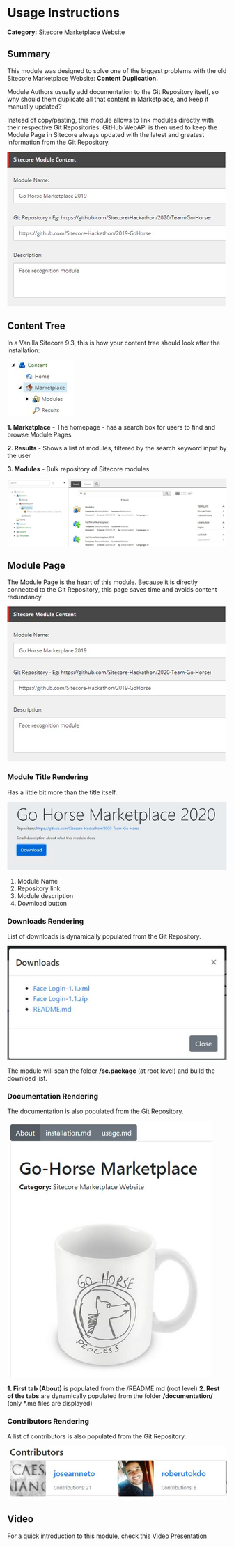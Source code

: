 # Usage Instructions

**Category:** Sitecore Marketplace Website

## Summary

This module was designed to solve one of the biggest problems with the old Sitecore Marketplace Website: **Content Duplication.**

Module Authors usually add documentation to the Git Repository itself, so why should them duplicate all that content 
in Marketplace, and keep it manually updated? 

Instead of copy/pasting, this module allows to link modules directly with their respective Git Repositories. 
GitHub WebAPI is then used to keep the Module Page in Sitecore always updated with the latest 
and greatest information from the Git Repository.

![Module fields](images/modulefields.jpg?raw=true "Module fields") 


## Content Tree

In a Vanilla Sitecore 9.3, this is how your content tree should look after the installation:

![Content Tree](images/content-tree-home.jpg?raw=true "Content Tree") 

**1. Marketplace** - The homepage - has a search box for users to find and browse Module Pages

**2. Results** - Shows a list of modules, filtered by the search keyword input by the user

**3. Modules** - Bulk repository of Sitecore modules

![Modules folder](images/content-tree-modules.jpg?raw=true "Modules folder") 


## Module Page

The Module Page is the heart of this module. Because it is directly connected to the Git Repository, this page saves time 
and avoids content redundancy.

![Module fields](images/modulefields.jpg?raw=true "Module fields") 


### Module Title Rendering

Has a little bit more than the title itself.

![Module Title](images/module-title.jpg?raw=true "Module Title") 

1. Module Name
2. Repository link
3. Module description
4. Download button



### Downloads Rendering

List of downloads is dynamically populated from the Git Repository. 

![Downloads](images/module-downloads.jpg?raw=true "Downloads") 

The module will scan the folder **/sc.package** (at root level) and build the download list.



### Documentation Rendering

The documentation is also populated from the Git Repository. 

![Documentation](images/module-documentation.jpg?raw=true "Documentation") 

**1. First tab (About)** is populated from the /README.md (root level)
**2. Rest of the tabs** are dynamically populated from the folder **/documentation/** (only *.me files are displayed)



### Contributors Rendering

A list of contributors is also populated from the Git Repository. 

![Contributors](images/module-contributors.jpg?raw=true "Contributors") 



## Video

For a quick introduction to this module, check this [Video Presentation](https://www.youtube.com/watch?v=EpNhxW4pNKk)

